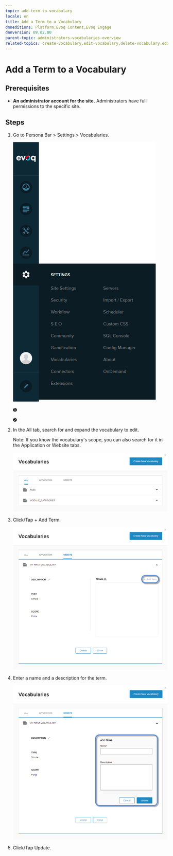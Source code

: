 ```yaml
---
topic: add-term-to-vocabulary
locale: en
title: Add a Term to a Vocabulary
dnneditions: Platform,Evoq Content,Evoq Engage
dnnversion: 09.02.00
parent-topic: administrators-vocabularies-overview
related-topics: create-vocabulary,edit-vocabulary,delete-vocabulary,edit-term-in-vocabulary,delete-term-from-vocabulary
---
```


# Add a Term to a Vocabulary

## Prerequisites

*   **An administrator account for the site.** Administrators have full permissions to the specific site.

## Steps

1.  Go to Persona Bar \> Settings \> Vocabularies.
    
    ![Persona Bar > Settings > Vocabularies](img/scr-pbar-host-Settings-E91.png)
    
    ➊
    
    ➋
    
2.  In the All tab, search for and expand the vocabulary to edit.
    
    Note: If you know the vocabulary's scope, you can also search for it in the Application or Website tabs.
    
      
    
    ![](img/scr-vocabularies-list-E91.png)
    
      
    
3.  Click/Tap \+ Add Term.
    
      
    
    ![](img/scr-vocabularies-edit-vocab-add-term-btn-E91.png)
    
      
    
4.  Enter a name and a description for the term.
    
      
    
    ![](img/scr-vocabularies-edit-vocab-add-term-E91.png)
    
      
    
5.  Click/Tap Update.